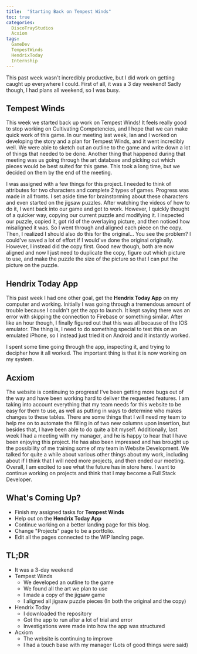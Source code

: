 ```yaml
---
title:  "Starting Back on Tempest Winds"
toc: true
categories:
  DiscoTrayStudios
  Acxiom
tags:
  GameDev
  TempestWinds
  HendrixToday
  Internship
---
```


This past week wasn't incredibly productive, but I did work on getting caught up everywhere I could.
First of all, it was a 3 day weekend! Sadly though, I had plans all weekend, so I was busy.

## Tempest Winds

This week we started back up work on Tempest Winds!
It feels really good to stop working on Cultivating Competencies, and I hope that we can make quick work of this game.
In our meeting last week, Ian and I worked on developing the story and a plan for Tempest Winds, and it went incredibly well.
We were able to sketch out an outline to the game and write down a lot of things that needed to be done.
Another thing that happened during that meeting was us going through the art database and picking out which pieces would be best suited for this game.
This took a long time, but we decided on them by the end of the meeting.

I was assigned with a few things for this project. I needed to think of attributes for two characters and complete 2 types of games.
Progress was made in all fronts. I set aside time for brainstorming about these characters and even started on the jigsaw puzzles.
After watching the videos of how to do it, I went back into our game and got to work.
However, I quickly thought of a quicker way, copying our current puzzle and modifying it.
I inspected our puzzle, copied it, got rid of the overlaying picture, and then noticed how misaligned it was.
So I went through and aligned each piece on the copy.
Then, I realized I should also do this for the original... You see the problem?
I could've saved a lot of effort if I would've done the original originally. However, I instead did the copy first.
Good new though, both are now aligned and now I just need to duplicate the copy, figure out which picture to use, and make the puzzle the size of the picture so that I can put the picture on the puzzle.

## Hendrix Today App

This past week I had one other goal, get the **Hendrix Today App** on my computer and working.
Initially I was going through a tremendous amount of trouble because I couldn't get the app to launch.
It kept saying there was an error with skipping the connection to Firebase or something similar.
After like an hour though, I finally figured out that this was all because of the IOS emulator.
The thing is, I need to do something special to test this on an emulated iPhone, so I instead just tried it on Android and it instantly worked.

I spent some time going through the app, inspecting it, and trying to decipher how it all worked.
The important thing is that it is now working on my system.

## Acxiom

The website is continuing to progress! I've been getting more bugs out of the way and have been working hard to deliver the requested features.
I am taking into account everything that my team needs for this website to be easy for them to use, as well as putting in ways to determine who makes changes to these tables. There are some things that I will need my team to help me on to automate the filling in of two new columns upon insertion, but besides that, I have been able to do quite a bit myself.
Additionally, last week I had a meeting with my manager, and he is happy to hear that I have been enjoying this project.
He has also been impressed and has brought up the possibility of me training some of my team in Website Development.
We talked for quite a while about various other things about my work, including about if I think that I will need more projects, and then ended our meeting.
Overall, I am excited to see what the future has in store here. I want to continue working on projects and think that I may become a Full Stack Developer.

## What's Coming Up?

- Finish my assigned tasks for **Tempest Winds**
- Help out on the **Hendrix Today App**
- Continue working on a better landing page for this blog.
- Change "Projects" page to be a portfolio.
- Edit all the pages connected to the WIP landing page.

## TL;DR

- It was a 3-day weekend
- Tempest Winds
  - We developed an outline to the game
  - We found all the art we plan to use
  - I made a copy of the jigsaw game
  - I aligned all jigsaw puzzle pieces (In both the original and the copy)
- Hendrix Today
  - I downloaded the repository
  - Got the app to run after a lot of trial and error
  - Investigations were made into how the app was structured
- Acxiom
  - The website is continuing to improve
  - I had a touch base with my manager (Lots of good things were said)